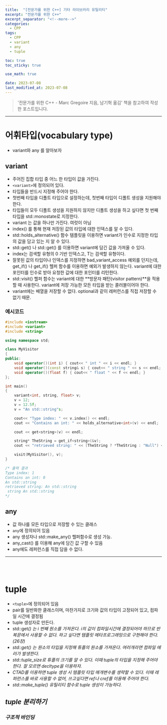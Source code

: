 ```yaml
---
title:  "[전문가를 위한 C++] 기타 라이브러리 유틸리티"
excerpt: "전문가를 위한 C++"
excerpt_separator: "<!--more-->"
categories:
  - CPP
tags:
  - CPP
  - variant
  - any
  - tuple

toc: true
toc_sticky: true

use_math: true

date: 2023-07-08
last_modified_at: 2023-07-08
---
```


> '전문가를 위한 C++ - Marc Gregoire 지음, 남기혁 옮김' 책을 참고하여 작성한 포스트입니다.

---
# 어휘타입(vocabulary type)
- variant와 any 를 알아보자

## variant
- 주어진 집합 타입 중 어느 한 타입이 값을 가진다.
- ```<variant>```에 정의되어 있다.
- 타입들을 반드시 지정해 주어야 한다.
- 첫번째 타입을 디폴트 타입으로 설정하는데, 첫번째 타입이 디폴트 생성을 지원해야 한다.
- 타입들이 모두 디폴트 생성을 지원하지 않지만 디폴트 생성을 하고 싶다면 첫 번째 타입을 std::monostate로 지정한다.
- variant 는 값을 하나만 가진다. 여럿이 아님
- index() 를 통해 현재 저장된 값의 타입에 대한 인덱스를 알 수 있다.
- std::holds_alternative() 함수 템플릿을 이용하면 variant가 인수로 지정한 타입의 값을 담고 있는 지 알 수 있다.
- std::get<index>() 나 std::get<T>() 를 이용하면 variant에 담긴 값을 가져올 수 있다.
- index는 검색할 유형의 0 기반 인덱스고, T는 검색할 유형이다.
- 잘못된 값의 타입이나 인덱스를 지정하면 bad_variant_access 예외를 던지는데, get_if<index>() 나 get_if<T>() 헬퍼 함수를 이용하면 예외가 발생하지 않는다. variant에 대한 포인터를 인수로 받아 요청한 값에 대한 포인터를 리턴한다.
- std::visit() 헬퍼 함수는 variant에 대한 **방문자 패턴(visitor pattern)**을 적용할 때 사용한다. variant에 저장 가능한 모든 타입을 받는 콜러블이어야 한다.
- variant에는 배열을 저장할 수 없다. optional과 같이 레퍼런스를 직접 저장할 수 없기 때문.

### 예시코드  
```cpp
#include <iostream>
#include <variant>
#include <string>

using namespace std;

class MyVisitor
{
public:
	void operator()(int i) { cout<< " int " << i << endl; }
	void operator()(const string& s) { cout<< " string " << s << endl; }
	void operator()(float f) { cout<< " float " << f << endl; }
};

int main()
{
	variant<int, string, float> v;
	v = 12;
	v = 12.5f;
	v = "An std::string"s;

	cout<< "Type index: " << v.index() << endl;
	cout << "Contains an int: " << holds_alternative<int>(v) << endl;

	cout << get<string>(v) << endl;

	string* TheString = get_if<string>(&v);
	cout << "retrieved string: " << (TheString ? *TheString : "Null") << endl;

	visit(MyVisitor(), v);
}

/* 출력 결과
Type index: 1
Contains an int: 0
An std::string
retrieved string: An std::string
 string An std::string
*/
```

## any
- 값 하나를 모든 타입으로 저장할 수 있는 클래스
- ```any```에 정의되어 있음
- any 생성자나 std::make_any() 헬퍼함수로 생성 가능.
- any_cast() 를 이용해 any에 담긴 값 구할 수 있음
- any에도 레퍼런스를 직접 담을 수 없다.

---

<br><br>

# tuple
- ```<tuple>```에 정의되어 있음
- pair를 일반화한 클래스이며, 마찬가지로 크기와 값의 타입이 고정되어 있고, 컴파일 시간에 결정됨
- tuple 생성자로 만든다.
- std::get<i>() 는 i 번째 원소를 가져온다. i의 값이 컴파일시간에 결정되어야 하므로 반복문에서 사용할 수 없다. 하고 싶다면 템플릿 메타프로그래밍으로 구현해야 한다.(26장)
- std::get<T>() 는 원소의 타입을 지정해 튜플의 원소를 가져온다. 여러개라면 컴파일 에러가 발생한다.
- std::tuple_size로 튜플의 크기를 알 수 있다. 이때 tuple의 타입을 지정해 주어야 한다. 잘 모르면 decltype을 이용하자.
- CTAD를 이용하면 tuple 생성 시 템플릿 타입 매개변수를 생략할 수 있다. 이때 레퍼런스를 바로 사용할 수 없어, 쓰고싶다면 ref나 cref를 이용해 주어야 한다.
- std::make_tuple() 유틸리티 함수로 tuple 생성이 가능하다.

## tuple 분리하기
### 구조적 바인딩

